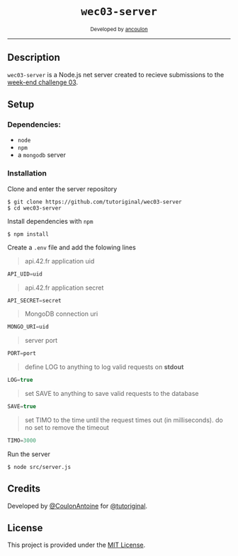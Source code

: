 <h1 align="center"><code>wec03-server</code></h1>

<div align="center">
	<sub>Developed by <a href="https://github.com/CoulonAntoine/">ancoulon</a></sub>
</div>

---

## Description

`wec03-server` is a Node.js net server created to recieve submissions to the [week-end challenge 03](https://github.com/tutoriginal/we-challenge/tree/master/wec03).

## Setup

### Dependencies:
- `node`
- `npm`
- a `mongodb` server

### Installation
Clone and enter the server repository
```shell
$ git clone https://github.com/tutoriginal/wec03-server
$ cd wec03-server
```
Install dependencies with `npm`
```shell
$ npm install
```
Create a `.env` file and add the folowing lines
> api.42.fr application uid
```js
API_UID=uid
```
> api.42.fr application secret
```js
API_SECRET=secret
```
> MongoDB connection uri
```js
MONGO_URI=uid
```
> server port
```js
PORT=port
```
> define LOG to anything to log valid requests on **stdout**
```js
LOG=true
```
> set SAVE to anything to save valid requests to the database
```js
SAVE=true
```
> set TIMO to the time until the request times out (in milliseconds). do no set to remove the timeout
```js
TIMO=3000
```
Run the server
```shell
$ node src/server.js
```

## Credits

Developed by [@CoulonAntoine](https://github.com/CoulonAntoine) for [@tutoriginal](https://github.com/tutoriginal).

## License

This project is provided under the [MIT License](/LICENSE).
